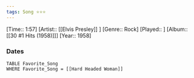 ```yaml
---
tags: Song ⭐⭐⭐ 
---
```

[Time:: 1:57]
[Artist:: [[Elvis Presley]] ]
[Genre:: Rock]
[Played:: ]
[Album:: [[30 #1 Hits (1958)]]]
[Year:: 1958]
### Dates
````dataview
TABLE Favorite_Song
WHERE Favorite_Song = [[Hard Headed Woman]]
````